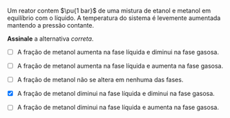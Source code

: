 Um reator contem $\pu{1 bar}$ de uma mistura de etanol e metanol em equilíbrio com o líquido. A temperatura do sistema é levemente aumentada mantendo a pressão contante.

**Assinale** a alternativa *correta*.

- [ ] A fração de metanol aumenta na fase líquida e diminui na fase gasosa.
- [ ] A fração de metanol aumenta na fase líquida e aumenta na fase gasosa.
- [ ] A fração de metanol não se altera em nenhuma das fases.
- [x] A fração de metanol diminui na fase líquida e diminui na fase gasosa.
- [ ] A fração de metanol diminui na fase líquida e aumenta na fase gasosa.

